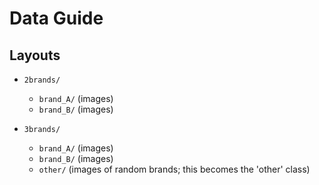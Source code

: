 # Data Guide


## Layouts
- `2brands/`
  - `brand_A/` (images)
  - `brand_B/` (images)

- `3brands/`
  - `brand_A/` (images)
  - `brand_B/` (images)
  - `other/`    (images of random brands; this becomes the 'other' class)
